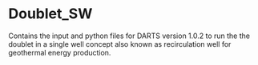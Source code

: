 # Doublet_SW
Contains the input and python files for DARTS version 1.0.2 to run the the doublet in a single well concept also known as recirculation well for geothermal energy production.
